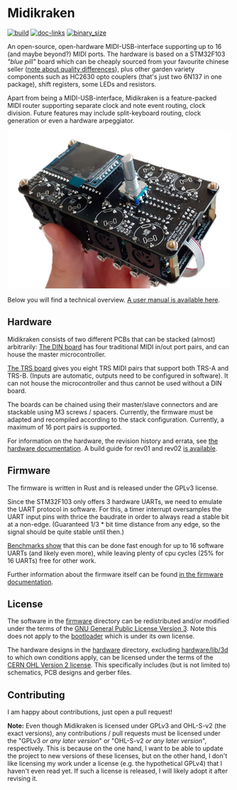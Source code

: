 Midikraken
==========

[![build](https://github.com/Windfisch/midikraken/actions/workflows/build.yml/badge.svg)](https://github.com/Windfisch/midikraken/actions/workflows/build.yml)
[![doc-links](https://github.com/Windfisch/midikraken/actions/workflows/doc-links.yml/badge.svg)](https://github.com/Windfisch/midikraken/actions/workflows/doc-links.yml)
[![binary_size](https://seriesci.com/Windfisch/midikraken/series/master/binary_size.svg)](https://seriesci.com/Windfisch/midikraken/series/binary_size)

An open-source, open-hardware MIDI-USB-interface supporting up to 16
(and maybe beyond?) MIDI ports. The hardware is based on a STM32F103
*"blue pill"* board which can be cheaply sourced from your favourite chinese
seller ([note about quality differences](https://github.com/Windfisch/analog-synth/blob/master/bluepill.md)),
plus other garden variety components such as HC2630 opto couplers (that's just
two 6N137 in one package), shift registers, some LEDs and resistors.

Apart from being a MIDI-USB-interface, Midikraken is a feature-packed MIDI
router supporting separate clock and note event routing, clock division.
Future features may include split-keyboard routing, clock generation or even a
hardware arpeggiator.

![Example of a Midikraken configuration](hardware/img/midikraken_trs_din_ui.jpg)

Below you will find a technical overview. [A user manual is available here](documentation/README.md).

Hardware
--------

Midikraken consists of two different PCBs that can be stacked (almost)
arbitrarily: [The DIN board](hardware/din5_pcb) has four traditional MIDI
in/out port pairs, and can house the master microcontroller.

[The TRS board](hardware/trs_pcb) gives you eight TRS MIDI pairs that support
both TRS-A and TRS-B. (Inputs are automatic, outputs need to be configured
in software). It can not house the microcontroller and thus cannot be used
without a DIN board.

The boards can be chained using their master/slave connectors and are
stackable using M3 screws / spacers. Currently, the firmware must be
adapted and recompiled according to the stack configuration. Currently,
a maximum of 16 port pairs is supported.

For information on the hardware, the revision history and errata, see
[the hardware documentation](hardware/README.md). A build guide for rev01
and rev02 [is available](documentation/build_guide/README.md).

Firmware
--------

The firmware is written in Rust and is released under the GPLv3 license.

Since the STM32F103 only offers 3 hardware UARTs, we need to emulate the UART
protocol in software. For this, a timer interrupt oversamples the UART input pins
with thrice the baudrate in order to always read a stable bit at a non-edge.
(Guaranteed 1/3 * bit time distance from any edge, so the signal should be quite
stable until then.)

[Benchmarks show](firmware/benchmark/README.md) that this can be done fast
enough for up to 16 software UARTs (and likely even more), while leaving
plenty of cpu cycles (25% for 16 UARTs) free for other work.

Further information about the firmware itself can be found
[in the firmware documentation](firmware/README.md).

License
-------

The software in the [firmware](firmware) directory can be redistributed
and/or modified under the terms of the
[GNU General Public License Version 3](gpl3.txt). Note this does not apply
to the [bootloader](firmware/sboot/sboot_stm32) which is under its own
license.

The hardware designs in the [hardware](hardware) directory, excluding
[hardware/lib/3d](hardware/lib/3d) to which own conditions apply, can be
licensed under the terms of the [CERN OHL Version 2 license](cern_ohl_s_v2.txt).
This specifically includes (but is not limited to) schematics, PCB designs and
gerber files.

Contributing
------------

I am happy about contributions, just open a pull request!

**Note:** Even though Midikraken is licensed under GPLv3 and OHL-S-v2 (the exact
versions), any contributions / pull requests must be licensed under the
"GPLv3 *or any later version*" or "OHL-S-v2 *or any later version*", respectively.
This is because on the one hand, I want to be able to update the project to new
versions of these licenses, but on the other hand, I don't like licensing my work
under a license (e.g. the hypothetical GPLv4) that I haven't even read yet. If such
a license is released, I will likely adopt it after revising it.

